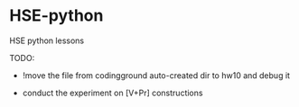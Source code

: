 HSE-python
==========

HSE python lessons

TODO: 
  * !move the file from codingground auto-created dir to hw10 and debug it

  * conduct the experiment on [V+Pr] constructions
